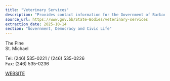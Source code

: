 ```yaml
---
title: "Veterinary Services"
description: "Provides contact information for the Government of Barbados Veterinary Services department."
source_url: https://www.gov.bb/State-Bodies/veterinary-services
extraction_date: 2025-10-14
section: "Government, Democracy and Civic Life"
---
```

The Pine  
St. Michael  

Tel: (246) 535-0221 / (246) 535-0226  
Fax: (246) 535-0236

[WEBSITE](https://agriculture.gov.bb/Departments/Veterinary-Services/)
```